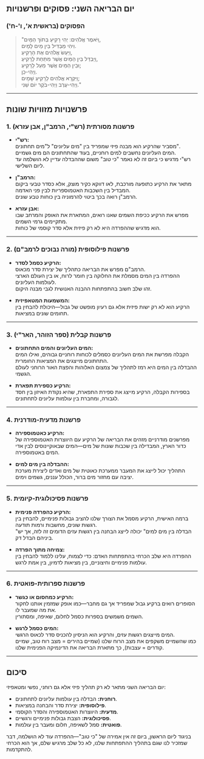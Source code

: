 ## **יום הבריאה השני: פסוקים ופרשנויות**  

### **הפסוקים (בראשית א', ו'-ח')**  
>
> "וַיֹּאמֶר אֱלֹהִים: יְהִי רָקִיעַ בְּתוֹךְ הַמָּיִם,  
> וִיהִי מַבְדִּיל בֵּין מַיִם לָמָיִם.  
> וַיַּעַשׂ אֱלֹהִים אֶת הָרָקִיעַ,  
> וַיַּבְדֵּל בֵּין הַמַּיִם אֲשֶׁר מִתַּחַת לָרָקִיעַ,  
> וּבֵין הַמַּיִם אֲשֶׁר מֵעַל לָרָקִיעַ;  
> וַיְהִי-כֵן.  
> וַיִּקְרָא אֱלֹהִים לָרָקִיעַ שָׁמָיִם;  
> וַיְהִי-עֶרֶב וַיְהִי-בֹקֶר יוֹם שֵׁנִי."

---

## **פרשנויות מזוויות שונות**

### **1. פרשנות מסורתית (רש"י, הרמב"ן, אבן עזרא)**

- **רש"י:**  
  מסביר שהרקיע הוא מבנה פיזי שמפריד בין "מים עליונים" ל"מים תחתונים".  
  המים העליונים נחשבים למים רוחניים, בעוד שהתחתונים הם מים גשמיים.  
  רש"י מדגיש כי ביום זה לא נאמר "כי טוב" משום שההבדלה עדיין לא הושלמה עד ליום השלישי.

- **הרמב"ן:**  
  מתאר את הרקיע כתופעה מורכבת, לאו דווקא כקיר מוצק, אלא כסדר טבעי ביקום המבדיל בין השכבות האטמוספריות לבין פני האדמה.  
  הרמב"ן רואה בכך ביטוי להרמוניה בין כוחות טבע שונים.

- **אבן עזרא:**  
  מפרש את הרקיע ככיפת השמים שאנו רואים, המתארת את האופק והמרחב שבו מתקיימים גרמי השמים.  
  הוא מדגיש שההפרדה היא לא רק פיזית אלא סדר קוסמי של כוחות.

---

### **2. פרשנות פילוסופית (מורה נבוכים לרמב"ם)**

- **הרקיע כסמל לסדר:**  
  הרמב"ם מפרש את הבריאה כתהליך של יצירת סדר מכאוס.  
  ההפרדה בין המים מסמלת את החלוקה בין חומר לרוח, או בין העולם הארצי לעולמות העליונים.  
  זהו שלב חשוב בהתפתחות ההבנה האנושית לגבי מבנה היקום.

- **המשמעות המטאפיזית:**  
  הרקיע הוא לא רק ישות פיזית אלא גם רעיון מופשט של גבול—היכולת להבחין בין תחומים שונים במציאות.

---

### **3. פרשנות קבלית (ספר הזוהר, האר"י)**

- **המים העליונים והמים התחתונים:**  
  הקבלה מפרשת את המים העליונים כסמלים לכוחות רוחניים גבוהים, ואילו המים התחתונים מייצגים את המציאות החומרית.  
  ההבדלה בין המים היא רמז לתהליך של צמצום האלוהות והפצת האור הרוחני לעולם הגשמי.

- **הרקיע כספירת תפארת:**  
  בספירות הקבלה, הרקיע מייצג את ספירת התפארת, שהיא נקודת האיזון בין חסד לגבורה, ומחברת בין עולמות עליונים לתחתונים.

---

### **4. פרשנות מדעית-מודרנית**

- **הרקיע כאטמוספירה:**  
  מפרשנים מודרניים מזהים את הבריאה של הרקיע עם היווצרות האטמוספירה של כדור הארץ, המבדילה בין שכבות שונות של מים—המים שבאוקיינוסים לבין אדי המים באטמוספירה.

- **ההבדלה בין מים למים:**  
  התהליך יכול לייצג את המעבר ממערכת כאוטית של מים ואדים ליצירת מערכת יציבה עם מחזור מים ברור, הכולל עננים, גשמים וימים.

---

### **5. פרשנות פסיכולוגית-קיומית**

- **הרקיע כהפרדה פנימית:**  
  ברמה האישית, הרקיע מסמל את הצורך שלנו להציב גבולות פנימיים, להבחין בין רגשות שונים, מחשבות ורמות תודעה.  
  "הבדלה בין מים למים" יכולה לייצג הבחנה בין רגשות עזים הדומים זה לזה, אך יש ביניהם הבדל דק.

- **צמיחה מתוך הפרדה:**  
  ההפרדה היא שלב הכרחי בהתפתחות האדם: כדי לצמוח, עלינו ללמוד להבחין בין עולמות פנימיים וחיצוניים, בין מציאות לדמיון, בין אמת לרגש.

---

### **6. פרשנות ספרותית-פואטית**

- **הרקיע כמחסום או כגשר:**  
  הסופרים רואים ברקיע גבול שמפריד אך גם מחבר—כמו אופק שמזמין אותנו לחקור את מה שמעבר לו.  
  השמים משמשים בספרות כסמל לחלום, שאיפה, ומסתורין.

- **המים כסמל לרגש:**  
  המים מייצגים רגשות עזים, והרקיע הוא הניסיון להכניס סדר לכאוס הרגשי.  
  כמו שהשמיים משקפים את מצב הרוח שלנו (שמיים בהירים = מצב רוח טוב, שמיים קודרים = עצבות), כך מתארת הבריאה את הדינמיקה הפנימית שלנו.

---

## **סיכום**

יום הבריאה השני מתאר לא רק תהליך פיזי אלא גם רוחני, נפשי ומטאפיזי:  

- **רוחנית:** הבדלה בין עולמות עליונים לתחתונים.  
- **פילוסופית:** יצירת סדר והבחנה במציאות.  
- **מדעית:** היווצרות האטמוספירה והסדר הקוסמי.  
- **פסיכולוגית:** הצבת גבולות פנימיים ורגשיים.  
- **פואטית:** סמל לשאיפה, חלום ומעבר בין עולמות.

בניגוד ליום הראשון, ביום זה אין אמירה של "כי טוב"—ההפרדה עוד לא הושלמה, דבר שמזכיר לנו שגם בתהליך ההתפתחות שלנו, לא כל שלב מרגיש שלם, אך הוא הכרחי להתקדמות.
